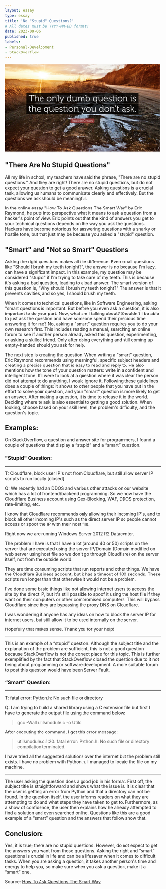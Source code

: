 ```yaml
---
layout: essay
type: essay
title: 'No "Stupid" Questions?'
# All dates must be YYYY-MM-DD format!
date: 2023-09-06
published: true
labels:
- Personal-Development
- StackOverflow
---
```


<img width="500px" class="rounded float-start pe-4" src="../img/no-stupid-questions/img-no-stupid-question.jpeg">

## "There Are No Stupid Questions"
All my life in school, my teachers have said the phrase, "There are no stupid questions." And they are right! There are no stupid questions, but do not expect your question to get a good answer. Asking questions is a crucial task, allowing us humans to communicate clearly and effectively. But the questions we ask should be meaningful.

In the online essay "How To Ask Questions The Smart Way" by Eric Raymond, he puts into perspective what it means to ask a question from a hacker's point of view. Eric points out that the kind of answers you get to your technical questions depends on the way you ask the questions. Hackers have become notorious for answering questions with a snarky or hostile tone, but that just may be because you asked a "stupid" question.


## "Smart" and "Not so Smart" Questions
Asking the right questions makes all the difference. Even small questions like "Should I brush my teeth tonight?", the answer is no because I'm lazy, can have a significant impact. In this example, my question may be considered "stupid" if I'm trying to take care of my teeth. This is because it's asking a bad question, leading to a bad answer. The smart version of this question is, "Why should I brush my teeth tonight?" The answer is that it prevents cavities, and so yes, I should brush my teeth. 

When it comes to technical questions, like in Software Engineering, asking "smart questions is important. But before you even ask a question, it is also important to do your part. Now, what am I talking about? Shouldn't I be able to just ask the question and have someone spend their precious time answering it for me? No, asking a "smart" question requires you to do your own research first. This includes reading a manual, searching an online forum to see if another person already asked this question, experimenting, or asking a skilled friend. Only after doing everything and still coming up empty-handed should you ask for help.

The next step is creating the question. When writing a "smart" question, Eric Raymond recommends using meaningful, specific subject headers and creating a precise question that is easy to read and reply to. He also mentions how the tone of your question matters: write in a confident and intelligent tone. If I were to look at a question where it was clear the person did not attempt to do anything, I would ignore it. Following these guidelines does a couple of things: it shows to other people that you have put in the effort to solve your question, and your "smart" question is more likely to get an answer. After making a question, it is time to release it to the world. Deciding where to ask is also essential to getting a good solution. When looking, choose based on your skill level, the problem's difficulty, and the question's topic.

## Examples:
On StackOverflow, a question and answer site for programmers, I found a couple of questions that display a “stupid” and a “smart” question. 

### "Stupid" Question:
___
T: Cloudflare, block user IP's not from Cloudflare, but still allow server IP scripts to run locally [closed]

Q: We recently had an DDOS and various other attacks on our website which has a lot of frontend/backend programming. So we
now have the Cloudflare Business account using Geo-Blocking, WAF, DDOS protection, rate-limiting, etc.

I know that Cloudflare recommends only allowing their incoming IP's, and to block all other incoming IP's such as the direct server IP so people cannot access or spoof the IP with their host file.

Right now we are running Windows Server 2012 R2 Datacenter.

The problem I have is that I have a lot (around 40 or 50) scripts on the server that are executed using the server IP/Domain (Domain modified on web server using host file so we don't go through Cloudflare) on the server itself, not from the outside world.

They are time consuming scripts that run reports and other things. We have the Cloudflare Business account, but it has a timeout of 100 seconds. These scripts run longer than that otherwise it would not be a problem.

I've done some basic things like not allowing internet users to access the site by the direct IP, but it's still possible to spoof it using the host file if they want on their computers or other compromised computers. This will bypass Cloudflare since they are bypassing the proxy DNS on Cloudflare.

I was wondering if anyone has any ideas on how to block the server IP for internet users, but still allow it to be used internally on the server.

Hopefully that makes sense.
Thank you for your help!
___
This is an example of a “stupid” question. Although the subject title and the explanation of the problem are sufficient, this is not a good question because StackOverflow is not  the correct place for this topic. This is further exemplified by the fact that StackOverflow closed the question due to it not being about programming or software development. A more suitable forum to post this question would have been Server Fault.

### “Smart” Question:
___
T: fatal error: Python.h: No such file or directory

Q: I am trying to build a shared library using a C extension file but first I have to generate the output file using the command below:

>gcc -Wall utilsmodule.c -o Utilc

After executing the command, I get this error message:

>utilsmodule.c:1:20: fatal error: Python.h: No such file or directory compilation terminated.

I have tried all the suggested solutions over the internet but the problem still exists. I have no problem with Python.h. I managed to locate the file on my machine.
___

The user asking the question does a good job in his format. First off, the subject title is straightforward and shows what the issue is. It is clear that the user is getting an error from Python and that a directory can not be found. In the question itself, the user informs readers on what they are attempting to do and what steps they have taken to get to. Furthermore, as a show of confidence, the user then explains how he already attempted to find a solution and even searched online. Questions like this are a good example of a “smart” question and the answers that follow show that. 

## Conclusion:
Yes, it is true; there are no stupid questions. However, do not expect to get the answers you want from those questions. Asking the right and “smart” questions is crucial in life and can be a lifesaver when it comes to difficult tasks. When you are asking a question, it takes another person's time and energy to help you, so make sure when you ask a question, make it a “smart” one.

Source: [How To Ask Questions The Smart Way](http://www.catb.org/esr/faqs/smart-questions.html)
